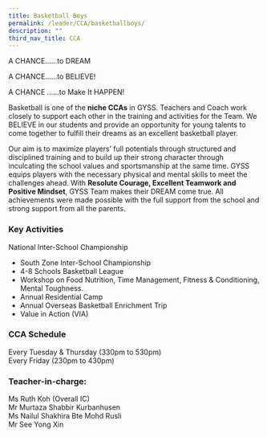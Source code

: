 ```yaml
---
title: Basketball Boys
permalink: /leader/CCA/basketballboys/
description: ""
third_nav_title: CCA
---
```

A CHANCE……to DREAM

A CHANCE……to BELIEVE!

A CHANCE ……to Make It HAPPEN!

Basketball is one of the **niche CCAs** in GYSS. Teachers and Coach work closely to support each other in the training and activities for the Team. We BELIEVE in our students and provide an opportunity for young talents to come together to fulfill their dreams as an excellent basketball player.

Our aim is to maximize players’ full potentials through structured and disciplined training and to build up their strong character through inculcating the school values and sportsmanship at the same time. GYSS equips players with the necessary physical and mental skills to meet the challenges ahead. With **Resolute Courage, Excellent Teamwork and Positive Mindset**, GYSS Team makes their DREAM come true. All achievements were made possible with the full support from the school and strong support from all the parents.

### Key Activities

National Inter-School Championship

*   South Zone Inter-School Championship
*   4-8 Schools Basketball League
*   Workshop on Food Nutrition, Time Management, Fitness & Conditioning, Mental Toughness.
*   Annual Residential Camp
*   Annual Overseas Basketball Enrichment Trip
*   Value in Action (VIA)

### CCA Schedule

Every Tuesday & Thursday (330pm to 530pm)  
Every Friday (230pm to 430pm)

### Teacher-in-charge:

Ms Ruth Koh (Overall IC)  
Mr Murtaza Shabbir Kurbanhusen  
Ms Nailul Shakhira Bte Mohd Rusli  
Mr See Yong Xin